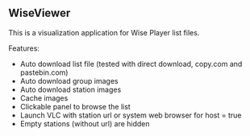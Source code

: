 **WiseViewer**
-
This is a visualization application for Wise Player list files.

Features:

* Auto download list file (tested with direct download, copy.com and pastebin.com)
* Auto download group images
* Auto download station images
* Cache images
* Clickable panel to browse the list
* Launch VLC with station url or system web browser for host = true
* Empty stations (without url) are hidden
